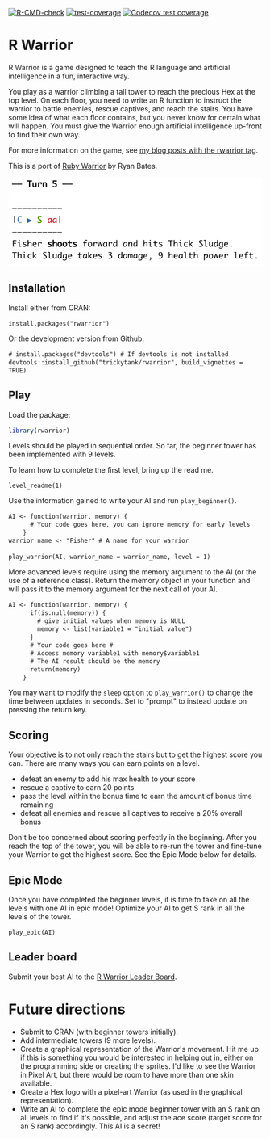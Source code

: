 <!-- badges: start -->

[![R-CMD-check](https://github.com/trickytank/rwarrior/actions/workflows/check-standard.yaml/badge.svg)](https://github.com/trickytank/rwarrior/actions/workflows/check-standard.yaml) [![test-coverage](https://github.com/trickytank/rwarrior/actions/workflows/test-coverage.yaml/badge.svg)](https://github.com/trickytank/rwarrior/actions/workflows/test-coverage.yaml) [![Codecov test coverage](https://codecov.io/gh/trickytank/rwarrior/branch/master/graph/badge.svg)](https://app.codecov.io/gh/trickytank/rwarrior?branch=master)

<!-- badges: end -->

# R Warrior

R Warrior is a game designed to teach the R language and artificial intelligence in a fun, interactive way.

You play as a warrior climbing a tall tower to reach the precious Hex at the top level. On each floor, you need to write an R function to instruct the warrior to battle enemies, rescue captives, and reach the stairs. You have some idea of what each floor contains, but you never know for certain what will happen. You must give the Warrior enough artificial intelligence up-front to find their own way.

For more information on the game, see [my blog posts with the rwarrior tag](https://tankard.id/tag/rwarrior/).

This is a port of [Ruby Warrior](https://github.com/ryanb/ruby-warrior) by Ryan Bates.

![R Warrior Screenshot](man/images/level_6_turn_5_shoot.png)

## Installation

Install either from CRAN:

    install.packages("rwarrior")

Or the development version from Github:

    # install.packages("devtools") # If devtools is not installed
    devtools::install_github("trickytank/rwarrior", build_vignettes = TRUE)

## Play

Load the package:
```r
library(rwarrior)
```

Levels should be played in sequential order. So far, the beginner tower has been implemented with 9 levels.

To learn how to complete the first level, bring up the read me.

    level_readme(1)

Use the information gained to write your AI and run `play_beginner()`.

    AI <- function(warrior, memory) {
          # Your code goes here, you can ignore memory for early levels
        }
    warrior_name <- "Fisher" # A name for your warrior
        
    play_warrior(AI, warrior_name = warrior_name, level = 1)

More advanced levels require using the memory argument to the AI (or the use of a reference class). Return the memory object in your function and will pass it to the memory argument for the next call of your AI.

    AI <- function(warrior, memory) {
          if(is.null(memory)) {
            # give initial values when memory is NULL
            memory <- list(variable1 = "initial value") 
          }
          # Your code goes here #
          # Access memory variable1 with memory$variable1
          # The AI result should be the memory
          return(memory)
        }

You may want to modify the `sleep` option to `play_warrior()` to change the time between updates in seconds. Set to "prompt" to instead update on pressing the return key.

## Scoring

Your objective is to not only reach the stairs but to get the highest score you can. There are many ways you can earn points on a level.

-   defeat an enemy to add his max health to your score
-   rescue a captive to earn 20 points
-   pass the level within the bonus time to earn the amount of bonus time remaining
-   defeat all enemies and rescue all captives to receive a 20% overall bonus

Don't be too concerned about scoring perfectly in the beginning. After you reach the top of the tower, you will be able to re-run the tower and fine-tune your Warrior to get the highest score. See the Epic Mode below for details.

## Epic Mode

Once you have completed the beginner levels, it is time to take on all the levels with one AI in epic mode! Optimize your AI to get S rank in all the levels of the tower.

    play_epic(AI)

## Leader board

Submit your best AI to the [R Warrior Leader Board](https://tankard.id/post/r-warrior-leaderboard/).

# Future directions

-   Submit to CRAN (with beginner towers initially).
-   Add intermediate towers (9 more levels).
-   Create a graphical representation of the Warrior's movement. Hit me up if this is something you would be interested in helping out in, either on the programming side or creating the sprites. I'd like to see the Warrior in Pixel Art, but there would be room to have more than one skin available.
-   Create a Hex logo with a pixel-art Warrior (as used in the graphical representation).
-   Write an AI to complete the epic mode beginner tower with an S rank on all levels to find if it's possible, and adjust the ace score (target score for an S rank) accordingly. This AI is a secret!
